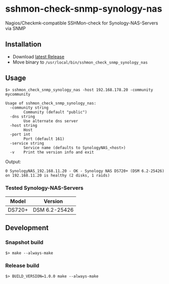 # sshmon-check-snmp-synology-nas
Nagios/Checkmk-compatible SSHMon-check for Synology-NAS-Servers via SNMP

## Installation
* Download [latest Release](https://github.com/indece-official/sshmon-check-snmp-synology-nas/releases/latest)
* Move binary to `/usr/local/bin/sshmon_check_snmp_synology_nas`


## Usage
```
$> sshmon_check_snmp_synology_nas -host 192.168.178.20 -community mycommunity
```

```
Usage of sshmon_check_snmp_synology_nas:
  -community string
        Community (default "public")
  -dns string
        Use alternate dns server
  -host string
        Host
  -port int
        Port (default 161)
  -service string
        Service name (defaults to SynologyNAS_<host>)
  -v    Print the version info and exit
```

Output:
```
0 SynologyNAS_192.168.11.20 - OK - Synology NAS DS720+ (DSM 6.2-25426) on 192.168.11.20 is healthy (2 disks, 1 raids)
```

### Tested Synology-NAS-Servers
| Model | Version |
| --- | --- |
| DS720+ | DSM 6.2-25426 |

## Development
### Snapshot build

```
$> make --always-make
```

### Release build

```
$> BUILD_VERSION=1.0.0 make --always-make
```